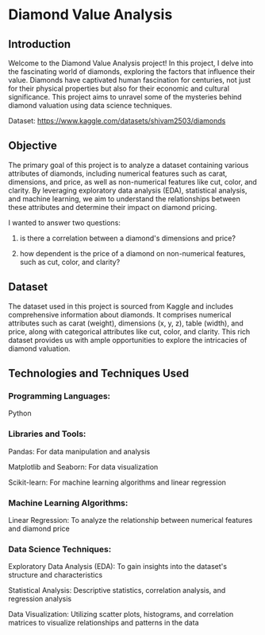 # Diamond Value Analysis

## Introduction

Welcome to the Diamond Value Analysis project! In this project, I delve into the fascinating world of diamonds, exploring the factors that influence their value. Diamonds have captivated human fascination for centuries, not just for their physical properties but also for their economic and cultural significance. This project aims to unravel some of the mysteries behind diamond valuation using data science techniques.

Dataset: https://www.kaggle.com/datasets/shivam2503/diamonds

## Objective

The primary goal of this project is to analyze a dataset containing various attributes of diamonds, including numerical features such as carat, dimensions, and price, as well as non-numerical features like cut, color, and clarity. By leveraging exploratory data analysis (EDA), statistical analysis, and machine learning, we aim to understand the relationships between these attributes and determine their impact on diamond pricing.

I wanted to answer two questions:

1) is there a correlation between a diamond's dimensions and price?

2) how dependent is the price of a diamond on non-numerical features, such as cut, color, and clarity?

## Dataset

The dataset used in this project is sourced from Kaggle and includes comprehensive information about diamonds. It comprises numerical attributes such as carat (weight), dimensions (x, y, z), table (width), and price, along with categorical attributes like cut, color, and clarity. This rich dataset provides us with ample opportunities to explore the intricacies of diamond valuation.

## Technologies and Techniques Used

### Programming Languages:

Python

### Libraries and Tools:

Pandas: For data manipulation and analysis

Matplotlib and Seaborn: For data visualization

Scikit-learn: For machine learning algorithms and linear regression

### Machine Learning Algorithms:

Linear Regression: To analyze the relationship between numerical features and diamond price

### Data Science Techniques:

Exploratory Data Analysis (EDA): To gain insights into the dataset's structure and characteristics

Statistical Analysis: Descriptive statistics, correlation analysis, and regression analysis

Data Visualization: Utilizing scatter plots, histograms, and correlation matrices to visualize relationships and patterns in the data

